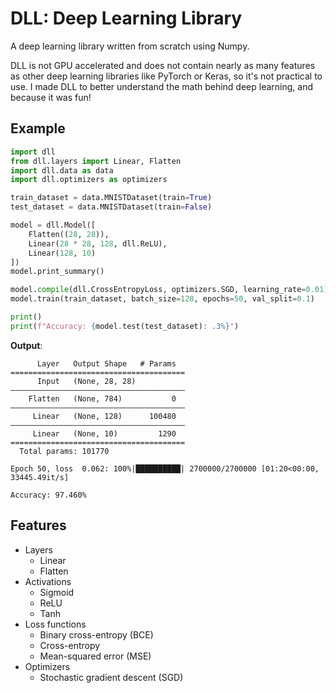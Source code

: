 # DLL: Deep Learning Library

A deep learning library written from scratch using Numpy.

DLL is not GPU accelerated and does not contain nearly as many features as other
deep learning libraries like PyTorch or Keras, so it's not practical to use. I made
DLL to better understand the math behind deep learning, and because it was fun!

## Example

```python
import dll
from dll.layers import Linear, Flatten
import dll.data as data
import dll.optimizers as optimizers

train_dataset = data.MNISTDataset(train=True)
test_dataset = data.MNISTDataset(train=False)

model = dll.Model([
    Flatten((28, 28)),
    Linear(28 * 28, 128, dll.ReLU),
    Linear(128, 10)
])
model.print_summary()

model.compile(dll.CrossEntropyLoss, optimizers.SGD, learning_rate=0.01)
model.train(train_dataset, batch_size=128, epochs=50, val_split=0.1)

print()
print(f"Accuracy: {model.test(test_dataset): .3%}")
```

**Output**:

```
      Layer   Output Shape   # Params  
=======================================
      Input   (None, 28, 28)            
———————————————————————————————————————
    Flatten   (None, 784)           0  
———————————————————————————————————————
     Linear   (None, 128)      100480  
———————————————————————————————————————
     Linear   (None, 10)         1290  
=======================================
  Total params: 101770

Epoch 50, loss  0.062: 100%|██████████| 2700000/2700000 [01:20<00:00, 33445.49it/s]

Accuracy: 97.460%
```

## Features

* Layers
    * Linear
    * Flatten
* Activations
    * Sigmoid
    * ReLU
    * Tanh
* Loss functions
    * Binary cross-entropy (BCE)
    * Cross-entropy
    * Mean-squared error (MSE)
* Optimizers
    * Stochastic gradient descent (SGD)
